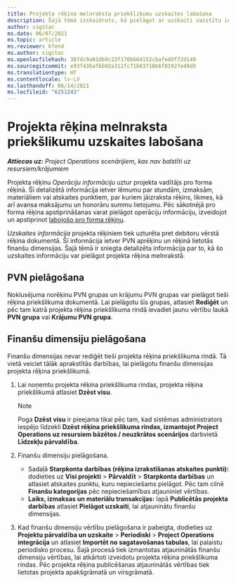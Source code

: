 ```yaml
---
title: Projekta rēķina melnraksta priekšlikumu uzskaites labošana
description: Šajā tēmā izskaidrots, kā pielāgot ar uzskaiti saistītu informāciju rēķina melnraksta priekšlikumā.
author: sigitac
ms.date: 06/07/2021
ms.topic: article
ms.reviewer: kfend
ms.author: sigitac
ms.openlocfilehash: 387dc9a81db9c22f170b664152cbafeddf72d149
ms.sourcegitcommit: e93f436afbb92a312fc71b6371866f01927e49d5
ms.translationtype: HT
ms.contentlocale: lv-LV
ms.lasthandoff: 06/14/2021
ms.locfileid: "6251243"
---
```

# <a name="correct-the-accounting-on-draft-project-invoice-proposals"></a>Projekta rēķina melnraksta priekšlikumu uzskaites labošana

_**Attiecas uz:** Project Operations scenārijiem, kas nav balstīti uz resursiem/krājumiem_

Projekta rēķinu *Operāciju informāciju* uztur projekta vadītājs pro forma rēķinā. Šī detalizētā informācija ietver lēmumu par stundām, izmaksām, materiāliem vai atskaites punktiem, par kuriem jāizraksta rēķins, likmes, kā arī avansa maksājumu un honorāru summu lietojumu. Pēc sākotnējā pro forma rēķina apstiprināšanas varat pielāgot operāciju informāciju, izveidojot un apstiprinot [labojošo pro forma rēķinu](../proforma-invoicing/corrective-invoices.md).

*Uzskaites informācija* projekta rēķiniem tiek uzturēta pret debitoru vērstā rēķina dokumentā. Šī informācija ietver PVN aprēķinu un rēķinā lietotās finanšu dimensijas. Šajā tēmā ir sniegta detalizēta informācija par to, kā šo uzskaites informāciju var pielāgot projekta rēķina melnrakstā.

## <a name="adjust-sales-tax"></a>PVN pielāgošana

Noklusējuma norēķinu PVN grupas un krājumu PVN grupas var pielāgot tieši rēķina priekšlikuma dokumentā. Lai pielāgotu šīs grupas, atlasiet **Rediģēt** un pēc tam katrā projekta rēķina priekšlikuma rindā ievadiet jaunu vērtību laukā **PVN grupa** vai **Krājumu PVN grupa**.

## <a name="adjust-financial-dimensions"></a>Finanšu dimensiju pielāgošana

Finanšu dimensijas nevar rediģēt tieši projekta rēķina priekšlikuma rindā. Tā vietā veiciet tālāk aprakstītās darbības, lai pielāgotu finanšu dimensijas projekta rēķina priekšlikumā.

1. Lai noņemtu projekta rēķina priekšlikuma rindas, projekta rēķina priekšlikumā atlasiet **Dzēst visu**.

    > [!NOTE]
    > Poga **Dzēst visu** ir pieejama tikai pēc tam, kad sistēmas administrators iespējo līdzekli **Dzēst rēķina priekšlikuma rindas, izmantojot Project Operations uz resursiem bāzētos / neuzkrātos scenārijos** darbvietā **Līdzekļu pārvaldība**.

2. Finanšu dimensiju pielāgošana.

    - Sadaļā **Starpkonta darbības (rēķina izrakstīšanas atskaites punkti):** dodieties uz **Visi projekti** \>  **Pārvaldīt** \> **Starpkonta darbības** un atlasiet atskaites punktu, kuru nepieciešams pielāgot. Pēc tam cilnē **Finanšu kategorijas** pēc nepieciešamības atjauniniet vērtības.
    - **Laiks, izmaksas un materiālu transakcijas:** lapā **Publicētās projekta darbības** atlasiet **Pielāgot uzskaiti**, lai atjauninātu finanšu dimensijas.

3. Kad finanšu dimensiju vērtību pielāgošana ir pabeigta, dodieties uz **Projektu pārvaldība un uzskaite** \> **Periodiski** \> **Project Operations integrācija** un atlasiet **Importēt no sagatavošanas tabulas**, lai palaistu periodisko procesu. Šajā procesā tiek izmantotas atjauninātās finanšu dimensiju vērtības, lai atkārtoti izveidotu projekta rēķina priekšlikuma rindas. Pēc projekta rēķina publicēšanas atjauninātās vērtības tiek lietotas projekta apakšgrāmatā un virsgrāmatā.
